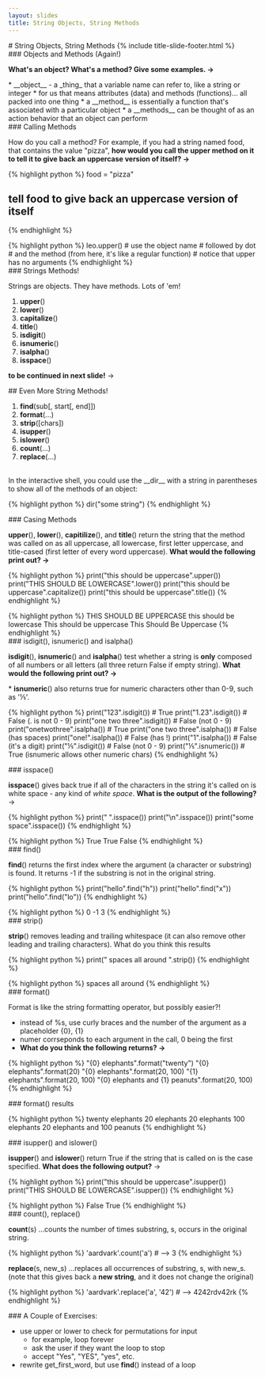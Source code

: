 ```yaml
---
layout: slides
title: String Objects, String Methods 
---
```

<section markdown="block" class="title-slide">
#  String Objects, String Methods
{% include title-slide-footer.html %}
</section>

<section markdown="block">
###  Objects and Methods (Again!)

__What's an object?  What's a method?  Give some examples. &rarr;__

<div class="incremental" markdown="block">
* __object__ - a _thing_ that a variable name can refer to, like a string or integer
* for us that means attributes (data) and methods (functions)... all packed into one thing
* a __method__ is essentially a function that's associated with a particular object
* a __methods__ can be thought of as an action behavior that an object can perform
</div>
</section>

<section markdown="block">
###  Calling Methods

How do you call a method?  For example, if you had a string named food, that contains the value "pizza", __how would you call the upper method on it to tell it to give back an uppercase version of itself? &rarr;__

{% highlight python %}
food = "pizza"
#  tell food to give back an uppercase version of itself
{% endhighlight %}

<div class="incremental" markdown="block">
{% highlight python %}
leo.upper()
#  use the object name
#  followed by dot
#  and the method (from here, it's like a regular function)
#  notice that upper has no arguments
{% endhighlight %}
</div>
</section>

<section markdown="block">
###  Strings Methods!

Strings are objects. They have methods. Lots of 'em!

1. __upper__() 
2. __lower__()
3. __capitalize__()
4. __title__()
5. __isdigit__()
6. __isnumeric__()
7. __isalpha__()
8. __isspace__()

__to be continued in next slide!__ &rarr;
</section>

<section markdown="block">
##  Even More String Methods!

1. __find__(sub[, start[, end]])
2. __format__(...)
3. __strip__([chars])
4. __isupper__()
5. __islower__()
6. __count__(...)
7. __replace__(...)

<br>
In the interactive shell, you could use the __dir__ with a string in parentheses to show all of the methods of an object:


{% highlight python %}
dir("some string")
{% endhighlight %}
</section>

<section markdown="block">
###  Casing Methods

__upper__(), __lower__(), __capitilize__(), and __title__() return the string that the method was called on as all uppercase, all lowercase, first letter uppercase, and title-cased (first letter of every word uppercase).  __What would the following print out? &rarr;__

{% highlight python %}
print("this should be uppercase".upper())
print("THIS SHOULD BE LOWERCASE".lower())
print("this should be uppercase".capitalize())
print("this should be uppercase".title())
{% endhighlight %}

<div class="incremental" markdown="block">
{% highlight python %}
THIS SHOULD BE UPPERCASE
this should be lowercase
This should be uppercase
This Should Be Uppercase
{% endhighlight %}
</div>
</section>

<section markdown="block">
###  isdigit(), isnumeric() and isalpha()

__isdigit__(), __isnumeric__() and __isalpha__() test whether a string is __only__ composed of all numbers or all letters (all three return False if empty string).  __What would the following print out? &rarr;__

\* __isnumeric__() also returns true for numeric characters other than 0-9, such as '⅕'.

{% highlight python %}
print("123".isdigit())            # True
print("1.23".isdigit())           # False (. is not 0 - 9)
print("one two three".isdigit())  # False (not 0 - 9)
print("onetwothree".isalpha())    # True
print("one two three".isalpha())  # False (has spaces)
print("one!".isalpha())           # False (has !)
print("1".isalpha())              # False (it's a digit)
print("⅕".isdigit())              # False (not 0 - 9)
print("⅕".isnumeric())  # True (isnumeric allows other numeric chars)
{% endhighlight %}

</section>


<section markdown="block">
###  isspace()

__isspace__() gives back true if all of the characters in the string it's called on is white space - any kind of _white space_. __What is the output of the following?__ &rarr;

{% highlight python %}
print("             ".isspace())
print("\n".isspace())
print("some    space".isspace())
{% endhighlight %}

<div class="incremental" markdown="block">
{% highlight python %}
True
True
False
{% endhighlight %}
</div>
</section>

<section markdown="block">
###  find()

__find__() returns the first index where the argument (a character or substring) is found.  It returns -1 if the substring is not in the original string.

{% highlight python %}
print("hello".find("h"))
print("hello".find("x"))
print("hello".find("lo"))
{% endhighlight %}

<div class="incremental" markdown="block">
{% highlight python %}
0
-1
3
{% endhighlight %}
</div>
</section>

<section markdown="block">
###  strip()

__strip__() removes leading and trailing whitespace (it can also remove other leading and trailing characters).  What do you think this results 

{% highlight python %}
print("  spaces all around   ".strip())
{% endhighlight %}

<div class="incremental" markdown="block">
{% highlight python %}
spaces all around
{% endhighlight %}
</div>
</section>

<section markdown="block">
###  format()

Format is like the string formatting operator, but possibly easier?! 

* instead of %s, use curly braces and the number of the argument as a placeholder {0}, {1}
* numer corrseponds to each argument in the call, 0 being the first
* __What do you think the following returns? &rarr;__

{% highlight python %}
"{0} elephants".format("twenty")
"{0} elephants".format(20)
"{0} elephants".format(20, 100)
"{1} elephants".format(20, 100)
"{0} elephants and {1} peanuts".format(20, 100)
{% endhighlight %}
</section>

<section markdown="block">
###  format() results

{% highlight python %}
twenty elephants
20 elephants
20 elephants
100 elephants
20 elephants and 100 peanuts
{% endhighlight %}
</section>

<section markdown="block">
###  isupper() and islower()

__isupper__() and __islower__() return True if the string that is called on is the case specified.  __What does the following output?__ &rarr;

{% highlight python %}
print("this should be uppercase".isupper())
print("THIS SHOULD BE LOWERCASE".isupper())
{% endhighlight %}

<div class="incremental" markdown="block">
{% highlight python %}
False
True
{% endhighlight %}
</div>
</section>


<section markdown="block">
###  count(), replace()

__count__(s) ...counts the number of times substring, s, occurs in the original string.

{% highlight python %}
'aardvark'.count('a') # --> 3
{% endhighlight %}

__replace__(s, new_s) ...replaces all occurrences of substring, s, with new_s. (note that this gives back a __new string__, and it does not change the original)

{% highlight python %}
'aardvark'.replace('a', '42') # --> 4242rdv42rk
{% endhighlight %}
</section>

<section markdown="block">
###  A Couple of Exercises:

* use upper or lower to check for permutations for input
	* for example, loop forever
	* ask the user if they want the loop to stop
	* accept "Yes", "YES", "yes", etc.
* rewrite get_first_word, but use __find__() instead of a loop
</section>

